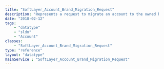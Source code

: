 ```yaml
---
title: "SoftLayer_Account_Brand_Migration_Request"
description: "Represents a request to migrate an account to the owned brand. "
date: "2018-02-12"
tags:
    - "datatype"
    - "sldn"
    - "Account"
classes:
    - "SoftLayer_Account_Brand_Migration_Request"
type: "reference"
layout: "datatype"
mainService : "SoftLayer_Account_Brand_Migration_Request"
---
```

